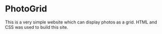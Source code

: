 # PhotoGrid
This is a very simple website which can display photos as a grid. HTML and CSS was used to build this site.
